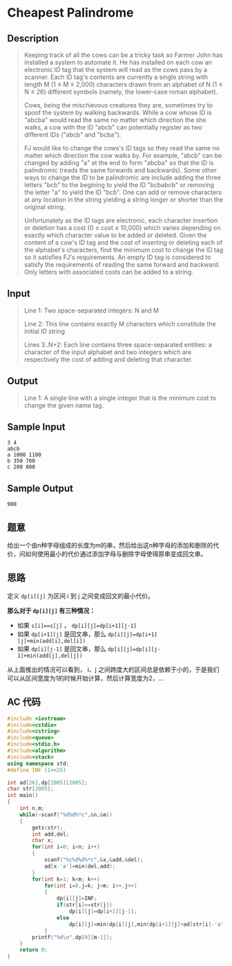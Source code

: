 # Cheapest Palindrome

## **Description**

> Keeping track of all the cows can be a tricky task so Farmer John has installed a system to automate it. He has installed on each cow an electronic ID tag that the system will read as the cows pass by a scanner. Each ID tag's contents are currently a single string with length M (1 ≤ M ≤ 2,000) characters drawn from an alphabet of N (1 ≤ N ≤ 26) different symbols (namely, the lower-case roman alphabet).
>
> Cows, being the mischievous creatures they are, sometimes try to spoof the system by walking backwards. While a cow whose ID is "abcba" would read the same no matter which direction the she walks, a cow with the ID "abcb" can potentially register as two different IDs ("abcb" and "bcba").
>
> FJ would like to change the cows's ID tags so they read the same no matter which direction the cow walks by. For example, "abcb" can be changed by adding "a" at the end to form "abcba" so that the ID is palindromic (reads the same forwards and backwards). Some other ways to change the ID to be palindromic are include adding the three letters "bcb" to the begining to yield the ID "bcbabcb" or removing the letter "a" to yield the ID "bcb". One can add or remove characters at any location in the string yielding a string longer or shorter than the original string.
>
> Unfortunately as the ID tags are electronic, each character insertion or deletion has a cost (0 ≤ cost ≤ 10,000) which varies depending on exactly which character value to be added or deleted. Given the content of a cow's ID tag and the cost of inserting or deleting each of the alphabet's characters, find the minimum cost to change the ID tag so it satisfies FJ's requirements. An empty ID tag is considered to satisfy the requirements of reading the same forward and backward. Only letters with associated costs can be added to a string.



## **Input**

> Line 1: Two space-separated integers: N and M 
>
> Line 2: This line contains exactly M characters which constitute the initial ID string 
>
> Lines 3..N+2: Each line contains three space-separated entities: a character of the input alphabet and two integers which are respectively the cost of adding and deleting that character.



## **Output**

> Line 1: A single line with a single integer that is the minimum cost to change the given name tag.



## **Sample Input**

    3 4
    abcb
    a 1000 1100
    b 350 700
    c 200 800



## **Sample Output**

    900



## **题意**

给出一个由n种字母组成的长度为m的串，然后给出这n种字母的添加和删除的代价，问如何使用最小的代价通过添加字母与删除字母使得原串变成回文串。



## **思路**

定义 `dp[i][j]` 为区间 i 到 j 之间变成回文的最小代价。

**那么对于 `dp[i][j]` 有三种情况：**

- 如果 `s[i]==s[j]` ， `dp[i][j]=dp[i+1][j-1]` 
- 如果 `dp[i+1][j]` 是回文串，那么 `dp[i][j]=dp[i+1][j]+min(add[i],del[i])`
- 如果 `dp[i][j-1]` 是回文串，那么 `dp[i][j]=dp[i][j-1]+min(add[j],del[j])`

从上面推出的情况可以看到， i、j 之间跨度大的区间总是依赖于小的，于是我们可以从区间宽度为1的时候开始计算，然后计算宽度为2，...



## **AC 代码**

```cpp
#include <iostream>
#include<cstdio>
#include<cstring>
#include<queue>
#include<stdio.h>
#include<algorithm>
#include<stack>
using namespace std;
#define INF (1<<25)

int ad[26],dp[2005][2005];
char str[2005];
int main()
{
    int n,m;
    while(~scanf("%d%d%*c",&n,&m))
    {
        gets(str);
        int add,del;
        char x;
        for(int i=0; i<n; i++)
        {
            scanf("%c%d%d%*c",&x,&add,&del);
            ad[x-'a']=min(del,add);
        }
        for(int k=1; k<m; k++)
            for(int i=0,j=k; j<m; i++,j++)
            {
                dp[i][j]=INF;
                if(str[i]==str[j])
                    dp[i][j]=dp[i+1][j-1];
                else
                    dp[i][j]=min(dp[i][j],min(dp[i+1][j]+ad[str[i]-'a'],dp[i][j-1]+ad[str[j]-'a']));
            }
        printf("%d\n",dp[0][m-1]);
    }
    return 0;
}
```

